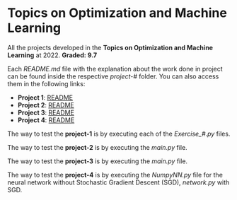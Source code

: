 # Topics on Optimization and Machine Learning

All the projects developed in the **Topics on Optimization and Machine Learning** at 2022. 
**Graded: 9.7**

Each *README.md* file with the explanation about the work done in project can be found inside the respective *project-#* folder. You can also access them in the following links:

- **Project 1**: [README](project-1/README.md)
- **Project 2**: [README](project-2/README.md)
- **Project 3**: [README](project-3/README.md)
- **Project 4**: [README](project-4/README.md)

The way to test the **project-1** is by executing each of the *Exercise_#.py* files.

The way to test the **project-2** is by executing the *main.py* file.

The way to test the **project-3** is by executing the *main.py* file.

The way to test the **project-4** is by executing the *NumpyNN.py* file for the neural network without Stochastic Gradient Descent (SGD), *network.py* with SGD.


